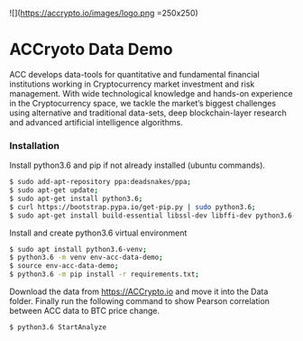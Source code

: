 ![](https://accrypto.io/images/logo.png =250x250)
# ACCryoto Data Demo

ACC develops data-tools for quantitative and fundamental financial institutions working in Cryptocurrency market investment and risk management. With wide technological knowledge and hands-on experience in the Cryptocurrency space, we tackle the market’s biggest challenges using alternative and traditional data-sets, deep blockchain-layer research and advanced artificial intelligence algorithms.

### Installation

Install python3.6 and pip if not already installed (ubuntu commands).

```sh
$ sudo add-apt-repository ppa:deadsnakes/ppa;
$ sudo apt-get update;
$ sudo apt-get install python3.6;
$ curl https://bootstrap.pypa.io/get-pip.py | sudo python3.6;
$ sudo apt-get install build-essential libssl-dev libffi-dev python3.6-dev;
```

Install and create python3.6 virtual environment

```sh
$ sudo apt install python3.6-venv;
$ python3.6 -m venv env-acc-data-demo;
$ source env-acc-data-demo;
$ python3.6 -m pip install -r requirements.txt;
```

Download the data from https://ACCrypto.io and move it into the Data folder.
Finally run the following command to show Pearson correlation between ACC data to BTC price change.
```sh
$ python3.6 StartAnalyze
```